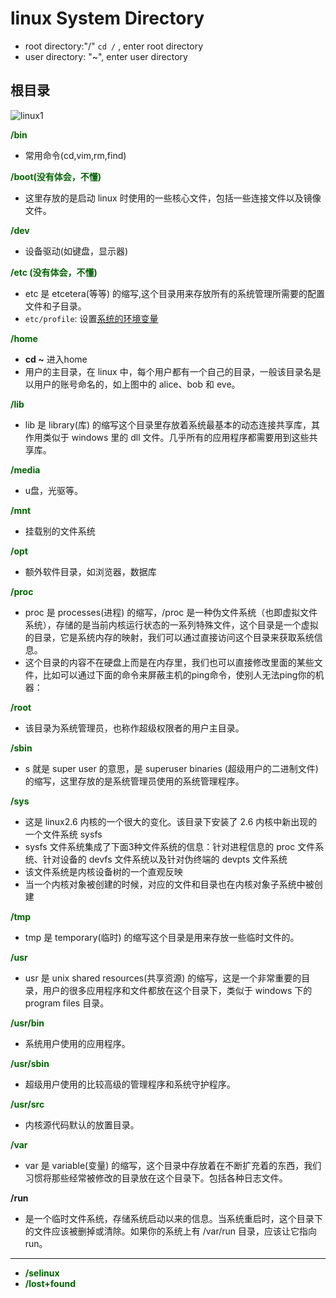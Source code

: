 # linux System Directory

- root directory:"/" `cd /` , enter root directory
- user directory: "~", enter user directory

## 根目录

![linux1](linux目录结构.png)

**<font color = "darkgreen">/bin</font>**

- 常用命令(cd,vim,rm,find)

**<font color = "darkgreen">/boot(没有体会，不懂)</font>**

- 这里存放的是启动 linux 时使用的一些核心文件，包括一些连接文件以及镜像文件。

**<font color = "darkgreen">/dev</font>**  

- 设备驱动(如键盘，显示器)

**<font color = "darkgreen">/etc (没有体会，不懂)</font>**  

- etc 是 etcetera(等等) 的缩写,这个目录用来存放所有的系统管理所需要的配置文件和子目录。
- `etc/profile`: 设置[系统的环境变量](linux-system-environment.md)

**<font color = "darkgreen">/home</font>**

- **cd ~** 进入home
- 用户的主目录，在 linux 中，每个用户都有一个自己的目录，一般该目录名是以用户的账号命名的，如上图中的 alice、bob 和 eve。

**<font color = "darkgreen">/lib</font>**

- lib 是 library(库) 的缩写这个目录里存放着系统最基本的动态连接共享库，其作用类似于 windows 里的 dll 文件。几乎所有的应用程序都需要用到这些共享库。

**<font color = "darkgreen">/media</font>**

- u盘，光驱等。

**<font color = "darkgreen">/mnt</font>**

-  挂载别的文件系统

**<font color = "darkgreen">/opt</font>**

- 额外软件目录，如浏览器，数据库

**<font color = "darkgreen">/proc</font>**

- proc 是 processes(进程) 的缩写，/proc 是一种伪文件系统（也即虚拟文件系统），存储的是当前内核运行状态的一系列特殊文件，这个目录是一个虚拟的目录，它是系统内存的映射，我们可以通过直接访问这个目录来获取系统信息。  
- 这个目录的内容不在硬盘上而是在内存里，我们也可以直接修改里面的某些文件，比如可以通过下面的命令来屏蔽主机的ping命令，使别人无法ping你的机器：

**<font color = "darkgreen">/root</font>**

- 该目录为系统管理员，也称作超级权限者的用户主目录。

**<font color = "darkgreen">/sbin</font>**

- s 就是 super user 的意思，是 superuser binaries (超级用户的二进制文件) 的缩写，这里存放的是系统管理员使用的系统管理程序。

**<font color = "darkgreen">/sys</font>**

- 这是 linux2.6 内核的一个很大的变化。该目录下安装了 2.6 内核中新出现的一个文件系统 sysfs
- sysfs 文件系统集成了下面3种文件系统的信息：针对进程信息的 proc 文件系统、针对设备的 devfs 文件系统以及针对伪终端的 devpts 文件系统
- 该文件系统是内核设备树的一个直观反映
- 当一个内核对象被创建的时候，对应的文件和目录也在内核对象子系统中被创建

**<font color = "darkgreen">/tmp</font>**  

- tmp 是 temporary(临时) 的缩写这个目录是用来存放一些临时文件的。

**<font color = "darkgreen">/usr</font>**  

- usr 是 unix shared resources(共享资源) 的缩写，这是一个非常重要的目录，用户的很多应用程序和文件都放在这个目录下，类似于 windows 下的 program files 目录。

**<font color = "darkgreen">/usr/bin</font>**  

- 系统用户使用的应用程序。

**<font color = "darkgreen">/usr/sbin</font>**  

- 超级用户使用的比较高级的管理程序和系统守护程序。

**<font color = "darkgreen">/usr/src</font>**  

- 内核源代码默认的放置目录。

**<font color = "darkgreen">/var</font>**  

- var 是 variable(变量) 的缩写，这个目录中存放着在不断扩充着的东西，我们习惯将那些经常被修改的目录放在这个目录下。包括各种日志文件。

**/run**

- 是一个临时文件系统，存储系统启动以来的信息。当系统重启时，这个目录下的文件应该被删掉或清除。如果你的系统上有 /var/run 目录，应该让它指向 run。

***

- **<font color = "darkgreen">/selinux</font>**  
- **<font color = "darkgreen">/lost+found</font>**  